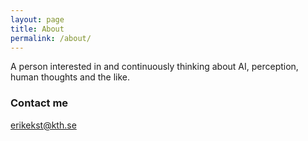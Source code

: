 ```yaml
---
layout: page
title: About
permalink: /about/
---
```


A person interested in and continuously thinking about AI, perception, human thoughts and
the like.

### Contact me

[erikekst@kth.se](mailto:erikekst@kth.se)
